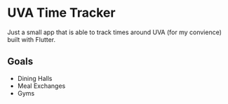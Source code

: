 # UVA Time Tracker

Just a small app that is able to track times around UVA (for my convience) built with Flutter.

## Goals

- Dining Halls
- Meal Exchanges
- Gyms
